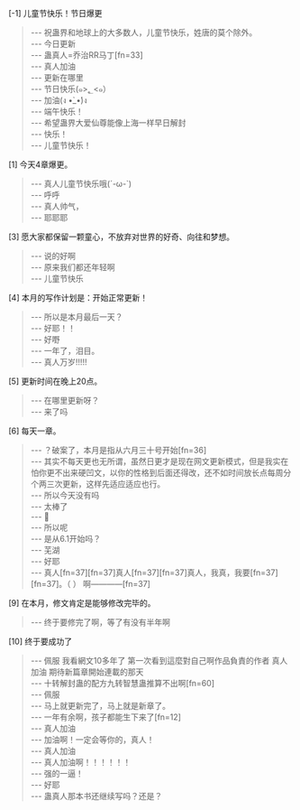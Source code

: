 
[-1] 儿童节快乐！节日爆更
>--- 祝蛊界和地球上的大多数人，儿童节快乐，姓唐的莫个除外。<br>
>--- 今日更新<br>
>--- 蛊真人=乔治RR马丁[fn=33]<br>
>--- 真人加油<br>
>--- 更新在哪里<br>
>--- 节日快乐(๑>؂<๑）<br>
>--- 加油(ง •̀_•́)ง<br>
>--- 端午快乐！<br>
>--- 希望蛊界大爱仙尊能像上海一样早日解封<br>
>--- 快乐！<br>
>--- 儿童节快乐！<br>

[1] 今天4章爆更。
>--- 真人儿童节快乐哦(´-ω-`)<br>
>--- 呼呼<br>
>--- 真人帅气，<br>
>--- 耶耶耶<br>

[3] 愿大家都保留一颗童心，不放弃对世界的好奇、向往和梦想。
>--- 说的好啊<br>
>--- 原来我们都还年轻啊<br>
>--- 儿童节快乐<br>

[4] 本月的写作计划是：开始正常更新！
>--- 所以是本月最后一天？<br>
>--- 好耶！！<br>
>--- 好嘢<br>
>--- 一年了，泪目。<br>
>--- 真人万岁!!!!!<br>

[5] 更新时间在晚上20点。
>--- 在哪里更新呀？<br>
>--- 来了吗<br>

[6] 每天一章。
>--- ？破案了，本月是指从六月三十号开始[fn=36]<br>
>--- 其实不每天更也无所谓，虽然日更才是现在网文更新模式，但是我实在怕你更不出来硬凹文，以你的性格到后面还得改，还不如时间放长点每周分个两三次更新，这样先适应适应也行。<br>
>--- 所以今天没有吗<br>
>--- 太棒了<br>
>--- 🤡<br>
>--- 所以呢<br>
>--- 是从6.1开始吗？<br>
>--- 芜湖<br>
>--- 好耶<br>
>--- 真人[fn=37][fn=37]真人[fn=37][fn=37]真人，我真，我要[fn=37][fn=37]。（         ） 啊————[fn=37]<br>

[9] 在本月，修文肯定是能够修改完毕的。
>--- 终于要修完了啊，等了有没有半年啊<br>

[10] 终于要成功了
>--- 佩服 我看網文10多年了 第一次看到這麼對自己啊作品負責的作者 真人加油 期待新篇章開始連載的那天<br>
>--- 十转解封蛊的配方九转智慧蛊推算不出啊[fn=60]<br>
>--- 佩服<br>
>--- 马上就更新完了，马上就是新章了。<br>
>--- 一年有余啊，孩子都能生下来了[fn=12]<br>
>--- 真人加油<br>
>--- 加油啊！一定会等你的，真人！<br>
>--- 真人加油<br>
>--- 真人加油啊！！！！！！<br>
>--- 强的一逼！<br>
>--- 好耶<br>
>--- 蛊真人那本书还继续写吗？还是？<br>
